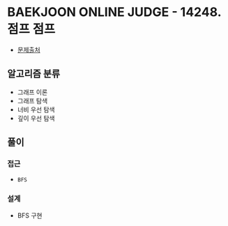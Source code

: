 # BAEKJOON ONLINE JUDGE - 14248. 점프 점프

- [문제출처](https://www.acmicpc.net/problem/14248 '14248. 점프 점프')

## 알고리즘 분류

- 그래프 이론
- 그래프 탐색
- 너비 우선 탐색
- 깊이 우선 탐색

## 풀이

### 접근

- `BFS`

### 설계

- BFS 구현
